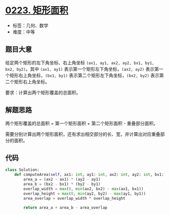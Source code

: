 # [0223. 矩形面积](https://leetcode.cn/problems/rectangle-area/)

- 标签：几何、数学
- 难度：中等

## 题目大意

给定两个矩形的左下角坐标、右上角坐标 `(ax1, ay1, ax2, ay2, bx1, by1, bx2, by2)`。其中 `(ax1, ay1)` 表示第一个矩形左下角坐标，`(ax2, ay2)` 表示第一个矩形右上角坐标，`(bx1, by1)` 表示第二个矩形左下角坐标，`(bx2, by2)` 表示第二个矩形右上角坐标。

要求：计算出两个矩形覆盖的总面积。

## 解题思路

两个矩形覆盖的总面积 = 第一个矩形面积 + 第二个矩形面积 - 重叠部分面积。

需要分别计算出两个矩形面积，还有求出相交部分的长、宽，并计算出对应重叠部分的面积。

## 代码

```python
class Solution:
    def computeArea(self, ax1: int, ay1: int, ax2: int, ay2: int, bx1: int, by1: int, bx2: int, by2: int) -> int:
        area_a = (ax2 - ax1) * (ay2 - ay1)
        area_b = (bx2 - bx1) * (by2 - by1)
        overlap_width = max(0, min(ax2, bx2) - max(ax1, bx1))
        overlap_height = max(0, min(ay2, by2) - max(ay1, by1))
        area_overlap = overlap_width * overlap_height

        return area_a + area_b - area_overlap
```

